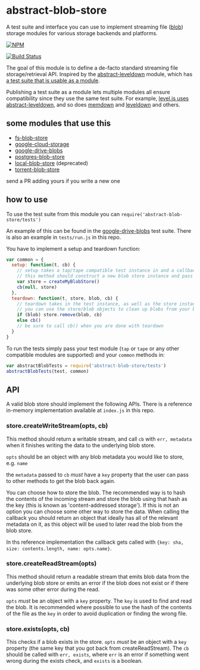 # abstract-blob-store

A test suite and interface you can use to implement streaming file ([blob](http://en.wikipedia.org/wiki/Binary_large_object)) storage modules for various storage backends and platforms.

[![NPM](https://nodei.co/npm/abstract-blob-store.png)](https://nodei.co/npm/abstract-blob-store/)

[![Build Status](http://img.shields.io/travis/maxogden/abstract-blob-store.svg?style=flat)](https://travis-ci.org/maxogden/abstract-blob-store)

The goal of this module is to define a de-facto standard streaming file storage/retrieval API. Inspired by the [abstract-leveldown](https://github.com/rvagg/abstract-leveldown) module, which has [a test suite that is usable as a module](https://github.com/rvagg/abstract-leveldown/tree/master/abstract).

Publishing a test suite as a module lets multiple modules all ensure compatibility since they use the same test suite. For example, [level.js uses abstract-leveldown](https://github.com/maxogden/level.js/blob/master/test/test.js), and so does [memdown](https://github.com/rvagg/memdown/blob/master/test.js) and [leveldown](https://github.com/rvagg/node-leveldown/blob/master/test/close-test.js) and others.

## some modules that use this

- [fs-blob-store](https://github.com/mafintosh/fs-blob-store)
- [google-cloud-storage](https://github.com/maxogden/google-cloud-storage)
- [google-drive-blobs](https://github.com/maxogden/google-drive-blobs)
- [postgres-blob-store](https://github.com/finnp/postgres-blob-store)
- [local-blob-store](https://github.com/maxogden/local-blob-store) (deprecated)
- [torrent-blob-store](https://github.com/mafintosh/torrent-blob-store)

send a PR adding yours if you write a new one

## how to use

To use the test suite from this module you can `require('abstract-blob-store/tests')`

An example of this can be found in the [google-drive-blobs](https://github.com/maxogden/google-drive-blobs/blob/master/test.js) test suite. There is also an example in `tests/run.js` in this repo.

You have to implement a setup and teardown function:

```js
var common = {
  setup: function(t, cb) {
    // setup takes a tap/tape compatible test instance in and a callback
    // this method should construct a new blob store instance and pass it to the callback:
    var store = createMyBlobStore()
    cb(null, store)
  },
  teardown: function(t, store, blob, cb) {
    // teardown takes in the test instance, as well as the store instance and blob metadata
    // you can use the store/blob objects to clean up blobs from your blob backend, e.g.
    if (blob) store.remove(blob, cb)
    else cb()
    // be sure to call cb() when you are done with teardown
  }
}
```

To run the tests simply pass your test module (`tap` or `tape` or any other compatible modules are supported) and your `common` methods in:

```js
var abstractBlobTests = require('abstract-blob-store/tests')
abstractBlobTests(test, common)
```

## API

A valid blob store should implement the following APIs. There is a reference in-memory implementation available at `index.js` in this repo.

### store.createWriteStream(opts, cb)

This method should return a writable stream, and call `cb` with `err, metadata` when it finishes writing the data to the underlying blob store.

`opts` should be an object with any blob metadata you would like to store, e.g. `name`

the `metadata` passed to `cb` *must* have a `key` property that the user can pass to other methods to get the blob back again.

You can choose how to store the blob. The recommended way is to hash the contents of the incoming stream and store the blob using that hash as the key (this is known as 'content-addressed storage'). If this is not an option you can choose some other way to store the data. When calling the callback you should return an object that ideally has all of the relevant metadata on it, as this object will be used to later read the blob from the blob store.

In ths reference implementation the callback gets called with `{key: sha, size: contents.length, name: opts.name}`.

### store.createReadStream(opts)

This method should return a readable stream that emits blob data from the underlying blob store or emits an error if the blob does not exist or if there was some other error during the read.

`opts` *must* be an object with a `key` property. The `key` is used to find and read the blob. It is recommended where possible to use the hash of the contents of the file as the `key` in order to avoid duplication or finding the wrong file.

### store.exists(opts, cb)

This checks if a blob exists in the store. `opts` *must* be an object with a `key` property (the same key that you got back from createReadStream). The `cb` should be called with `err, exists`, where `err` is an error if something went wrong during the exists check, and `exists` is a boolean.
